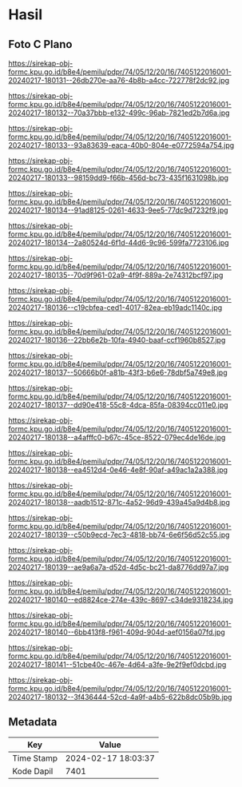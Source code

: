 # Hasil

## Foto C Plano

https://sirekap-obj-formc.kpu.go.id/b8e4/pemilu/pdpr/74/05/12/20/16/7405122016001-20240217-180131--26db270e-aa76-4b8b-a4cc-722778f2dc92.jpg

https://sirekap-obj-formc.kpu.go.id/b8e4/pemilu/pdpr/74/05/12/20/16/7405122016001-20240217-180132--70a37bbb-e132-499c-96ab-7821ed2b7d6a.jpg

https://sirekap-obj-formc.kpu.go.id/b8e4/pemilu/pdpr/74/05/12/20/16/7405122016001-20240217-180133--93a83639-eaca-40b0-804e-e0772594a754.jpg

https://sirekap-obj-formc.kpu.go.id/b8e4/pemilu/pdpr/74/05/12/20/16/7405122016001-20240217-180133--98159dd9-f66b-456d-bc73-435f1631098b.jpg

https://sirekap-obj-formc.kpu.go.id/b8e4/pemilu/pdpr/74/05/12/20/16/7405122016001-20240217-180134--91ad8125-0261-4633-9ee5-77dc9d7232f9.jpg

https://sirekap-obj-formc.kpu.go.id/b8e4/pemilu/pdpr/74/05/12/20/16/7405122016001-20240217-180134--2a80524d-6f1d-44d6-9c96-599fa7723106.jpg

https://sirekap-obj-formc.kpu.go.id/b8e4/pemilu/pdpr/74/05/12/20/16/7405122016001-20240217-180135--70d9f961-02a9-4f9f-889a-2e74312bcf97.jpg

https://sirekap-obj-formc.kpu.go.id/b8e4/pemilu/pdpr/74/05/12/20/16/7405122016001-20240217-180136--c19cbfea-ced1-4017-82ea-eb19adc1140c.jpg

https://sirekap-obj-formc.kpu.go.id/b8e4/pemilu/pdpr/74/05/12/20/16/7405122016001-20240217-180136--22bb6e2b-10fa-4940-baaf-ccf1960b8527.jpg

https://sirekap-obj-formc.kpu.go.id/b8e4/pemilu/pdpr/74/05/12/20/16/7405122016001-20240217-180137--50666b0f-a81b-43f3-b6e6-78dbf5a749e8.jpg

https://sirekap-obj-formc.kpu.go.id/b8e4/pemilu/pdpr/74/05/12/20/16/7405122016001-20240217-180137--dd90e418-55c8-4dca-85fa-08394cc011e0.jpg

https://sirekap-obj-formc.kpu.go.id/b8e4/pemilu/pdpr/74/05/12/20/16/7405122016001-20240217-180138--a4afffc0-b67c-45ce-8522-079ec4de16de.jpg

https://sirekap-obj-formc.kpu.go.id/b8e4/pemilu/pdpr/74/05/12/20/16/7405122016001-20240217-180138--ea4512d4-0e46-4e8f-90af-a49ac1a2a388.jpg

https://sirekap-obj-formc.kpu.go.id/b8e4/pemilu/pdpr/74/05/12/20/16/7405122016001-20240217-180138--aadb1512-871c-4a52-96d9-439a45a9d4b8.jpg

https://sirekap-obj-formc.kpu.go.id/b8e4/pemilu/pdpr/74/05/12/20/16/7405122016001-20240217-180139--c50b9ecd-7ec3-4818-bb74-6e6f56d52c55.jpg

https://sirekap-obj-formc.kpu.go.id/b8e4/pemilu/pdpr/74/05/12/20/16/7405122016001-20240217-180139--ae9a6a7a-d52d-4d5c-bc21-da8776dd97a7.jpg

https://sirekap-obj-formc.kpu.go.id/b8e4/pemilu/pdpr/74/05/12/20/16/7405122016001-20240217-180140--ed8824ce-274e-439c-8697-c34de9318234.jpg

https://sirekap-obj-formc.kpu.go.id/b8e4/pemilu/pdpr/74/05/12/20/16/7405122016001-20240217-180140--6bb413f8-f961-409d-904d-aef0156a07fd.jpg

https://sirekap-obj-formc.kpu.go.id/b8e4/pemilu/pdpr/74/05/12/20/16/7405122016001-20240217-180141--51cbe40c-467e-4d64-a3fe-9e2f9ef0dcbd.jpg

https://sirekap-obj-formc.kpu.go.id/b8e4/pemilu/pdpr/74/05/12/20/16/7405122016001-20240217-180132--3f436444-52cd-4a9f-a4b5-622b8dc05b9b.jpg


## Metadata

| Key        | Value               |
| ---------- | ------------------- |
| Time Stamp | 2024-02-17 18:03:37 |
| Kode Dapil | 7401                |



